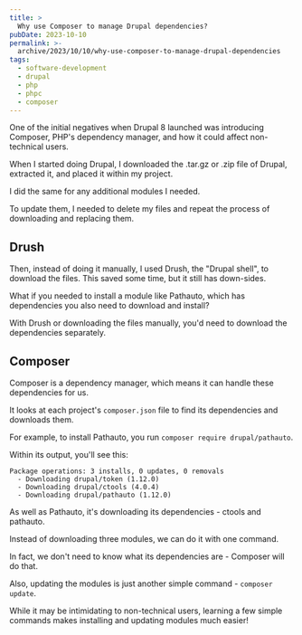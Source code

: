 ```yaml
---
title: >
  Why use Composer to manage Drupal dependencies?
pubDate: 2023-10-10
permalink: >-
  archive/2023/10/10/why-use-composer-to-manage-drupal-dependencies
tags:
  - software-development
  - drupal
  - php
  - phpc
  - composer
---
```


One of the initial negatives when Drupal 8 launched was introducing Composer, PHP's dependency manager, and how it could affect non-technical users.

When I started doing Drupal, I downloaded the .tar.gz or .zip file of Drupal, extracted it, and placed it within my project.

I did the same for any additional modules I needed.

To update them, I needed to delete my files and repeat the process of downloading and replacing them.

## Drush

Then, instead of doing it manually, I used Drush, the "Drupal shell", to download the files. This saved some time, but it still has down-sides.

What if you needed to install a module like Pathauto, which has dependencies you also need to download and install?

With Drush or downloading the files manually, you'd need to download the dependencies separately.

## Composer

Composer is a dependency manager, which means it can handle these dependencies for us.

It looks at each project's `composer.json` file to find its dependencies and downloads them.

For example, to install Pathauto, you run `composer require drupal/pathauto`.

Within its output, you'll see this:

```plain
Package operations: 3 installs, 0 updates, 0 removals
  - Downloading drupal/token (1.12.0)
  - Downloading drupal/ctools (4.0.4)
  - Downloading drupal/pathauto (1.12.0)
```

As well as Pathauto, it's downloading its dependencies - ctools and pathauto.

Instead of downloading three modules, we can do it with one command.

In fact, we don't need to know what its dependencies are - Composer will do that.

Also, updating the modules is just another simple command - `composer update`.

While it may be intimidating to non-technical users, learning a few simple commands makes installing and updating modules much easier!
